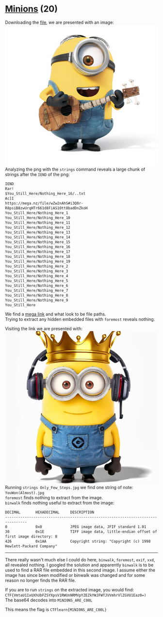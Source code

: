 # [Minions](https://ctflearn.com/challenge/955) (20)
Downloading the [file](https://mega.nz/file/1UBViYgD#kjKISs9pUB4E-1d79166FeX3TiY5VQcHJ_GrcMbaLhg), we are presented with an image: <br />
![Minion with guitar](img/Hey_You.png) <br />
Analyzing the png with the `strings` command reveals a large chunk of strings after the `IEND` of the png: <br />
```
IEND
Rar!
$You_Still_Here/Nothing_Here_16/..txt
Ac]I
https://mega.nz/file/wZw2nAhS#i3Q0r-R8psiB8zwUrqHTr661d8FiAS1Ott8badDnZkoH
You_Still_Here/Nothing_Here_1
You_Still_Here/Nothing_Here_10
You_Still_Here/Nothing_Here_11
You_Still_Here/Nothing_Here_12
You_Still_Here/Nothing_Here_13
You_Still_Here/Nothing_Here_14
You_Still_Here/Nothing_Here_15
You_Still_Here/Nothing_Here_16
You_Still_Here/Nothing_Here_17
You_Still_Here/Nothing_Here_18
You_Still_Here/Nothing_Here_19
You_Still_Here/Nothing_Here_2
You_Still_Here/Nothing_Here_3
You_Still_Here/Nothing_Here_4
You_Still_Here/Nothing_Here_5
You_Still_Here/Nothing_Here_6
You_Still_Here/Nothing_Here_7
You_Still_Here/Nothing_Here_8
You_Still_Here/Nothing_Here_9
You_Still_Here
```
We find a [mega link](https://mega.nz/file/wZw2nAhS#i3Q0r-R8psiB8zwUrqHTr661d8FiAS1Ott8badDnZkoH) and what look to be file paths. <br />
Trying to extract any hidden embedded files with `foremost` reveals nothing. <br />

Visiting the link we are presented with: <br />
![Minion wearing crown](img/Only_Few_Steps.jpg) <br />
Running `strings Only_Few_Steps.jpg` we find one string of note: `YouWon(Almost).jpg` <br />
`foremost` finds nothing to extract from the image. <br />
`binwalk` finds nothing useful to extract from the image: <br />
```
DECIMAL       HEXADECIMAL     DESCRIPTION
--------------------------------------------------------------------------------
0             0x0             JPEG image data, JFIF standard 1.01
30            0x1E            TIFF image data, little-endian offset of first image directory: 8
426           0x1AA           Copyright string: "Copyright (c) 1998 Hewlett-Packard Company"
```

<hr />

There really wasn't much else I could do here, `binwalk`, `foremost`, `exif`, `xxd`, all revealed nothing. I googled the solution and apparently `binwalk` is to be used to find a RAR file embedded in this second image. I assume either the image has since been modified or binwalk was changed and for some reason no longer finds the RAR file. <br />

If you are to run `strings` on the extracted image, you would find: `CTF{VmtaU1IxUXhUbFZSYXpsV1RWUnNRMVpYZEZkYWJFWTJVVmhrVlZGVU1Eaz0=)` <br />
The base64 decodes into `M1NI0NS_ARE_C00L` <br />

This means the flag is `CTFlearn{M1NI0NS_ARE_C00L}` <br />

